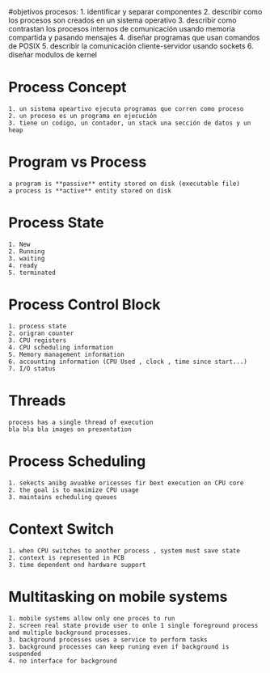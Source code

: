 #objetivos procesos:
	1. identificar y separar componentes 
	2. describir como los procesos son creados en un sistema operativo
	3. describir como contrastan los procesos internos de comunicación usando memoria compartida y pasando mensajes
	4. diseñar programas que usan comandos de POSIX 
	5. describir la comunicación cliente-servidor usando sockets
	6. diseñar modulos de kernel

# Process Concept
	1. un sistema opeartivo ejecuta programas que corren como proceso
	2. un proceso es un programa en ejecución
	3. tiene un codigo, un contador, un stack una sección de datos y un heap

# Program vs Process
	a program is **passive** entity stored on disk (executable file)
	a process is **active** entity stored on disk

# Process State
	1. New
	2. Running
	3. waiting
	4. ready
	5. terminated

# Process Control Block
	1. process state
	2. origran counter
	3. CPU registers
	4. CPU scheduling information
	5. Memory management information
	6. accounting information (CPU Used , clock , time since start...)
	7. I/O status

# Threads
	process has a single thread of execution
	bla bla bla images on presentation

# Process Scheduling
	1. sekects anibg avuabke oricesses fir bext execution on CPU core
	2. the goal is to maximize CPU usage
	3. maintains echeduling queues
	
# Context Switch
	1. when CPU switches to another process , system must save state
	2. context is represented in PCB
	3. time dependent ond hardware support

# Multitasking on mobile systems
	1. mobile systems allow only one proces to run 
	2. screen real state provide user to onle 1 single foreground process and multiple background processes.
	3. background processes uses a service to perform tasks
	3. background processes can keep runing even if background is suspended
	4. no interface for background



